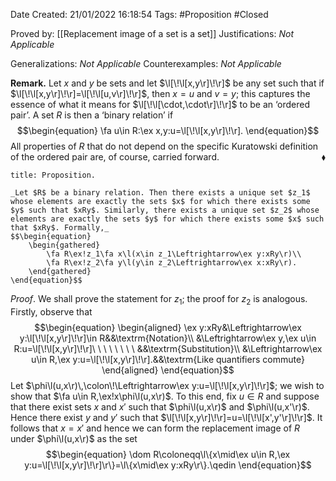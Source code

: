 <div class="topSpace"></div>

Date Created: 21/01/2022 16:18:54
Tags: #Proposition #Closed 

Proved by: [[Replacement image of a set is a set]]
Justifications: _Not Applicable_

Generalizations: _Not Applicable_
Counterexamples: _Not Applicable_

**Remark.** Let $x$ and $y$ be sets and let $\l[\!\l[x,y\r]\!\r]$ be any set such that if $\l[\!\l[x,y\r]\!\r]=\l[\!\l[u,v\r]\!\r]$, then $x=u$ and $v=y$; this captures the essence of what it means for $\l[\!\l[\cdot,\cdot\r]\!\r]$ to be an $\textrm{`}$ordered pair$\textrm{'}$. A set $R$ is then a $\textrm{`}$binary relation$\textrm{'}$ if
$$\begin{equation}
    \fa u\in R:\ex x,y:u=\l[\!\l[x,y\r]\!\r].
\end{equation}$$
All properties of $R$ that do not depend on the specific Kuratowski definition of the ordered pair are, of course, carried forward.<span style="float:right;">$\blacklozenge$</span> 

``` ad-Proposition
title: Proposition.

_Let $R$ be a binary relation. Then there exists a unique set $z_1$ whose elements are exactly the sets $x$ for which there exists some $y$ such that $xRy$. Similarly, there exists a unique set $z_2$ whose elements are exactly the sets $y$ for which there exists some $x$ such that $xRy$. Formally,_
$$\begin{equation}
    \begin{gathered}
        \fa R\ex!z_1\fa x\l(x\in z_1\Leftrightarrow\ex y:xRy\r)\\
        \fa R\ex!z_2\fa y\l(y\in z_2\Leftrightarrow\ex x:xRy\r).
    \end{gathered}
\end{equation}$$

```

_Proof_. We shall prove the statement for $z_1$; the proof for $z_2$ is analogous. Firstly, observe that
$$\begin{equation}
    \begin{aligned}
        \ex y:xRy&\Leftrightarrow\ex y:\l[\!\l[x,y\r]\!\r]\in R&&\textrm{Notation}\\
        &\Leftrightarrow\ex y,\ex u\in R:u=\l[\!\l[x,y\r]\!\r]\ \ \ \ \ \ \ \ &&\textrm{Substitution}\\
        &\Leftrightarrow\ex u\in R,\ex y:u=\l[\!\l[x,y\r]\!\r].&&\textrm{Like quantifiers commute}
    \end{aligned}
\end{equation}$$
Let $\phi\l(u,x\r)\,\colon\!\Leftrightarrow\ex y:u=\l[\!\l[x,y\r]\!\r]$; we wish to show that $\fa u\in R,\ex!x\phi\l(u,x\r)$. To this end, fix $u\in R$ and suppose that there exist sets $x$ and $x'$ such that $\phi\l(u,x\r)$ and $\phi\l(u,x'\r)$. Hence there exist $y$ and $y'$ such that $\l[\!\l[x,y\r]\!\r]=u=\l[\!\l[x',y'\r]\!\r]$. It follows that $x=x'$ and hence we can form the replacement image of $R$ under $\phi\l(u,x\r)$ as the set
$$\begin{equation}
    \dom R\coloneqq\l\{x\mid\ex u\in R,\ex y:u=\l[\!\l[x,y\r]\!\r]\r\}=\l\{x\mid\ex y:xRy\r\}.\qedin
\end{equation}$$
